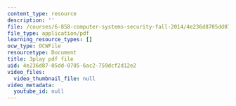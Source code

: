 ```yaml
---
content_type: resource
description: ''
file: /courses/6-858-computer-systems-security-fall-2014/4e236d8705dd07056ac2759dcf2d12e2_GqmQg-cszw4.pdf
file_type: application/pdf
learning_resource_types: []
ocw_type: OCWFile
resourcetype: Document
title: 3play pdf file
uid: 4e236d87-05dd-0705-6ac2-759dcf2d12e2
video_files:
  video_thumbnail_file: null
video_metadata:
  youtube_id: null
---
```

